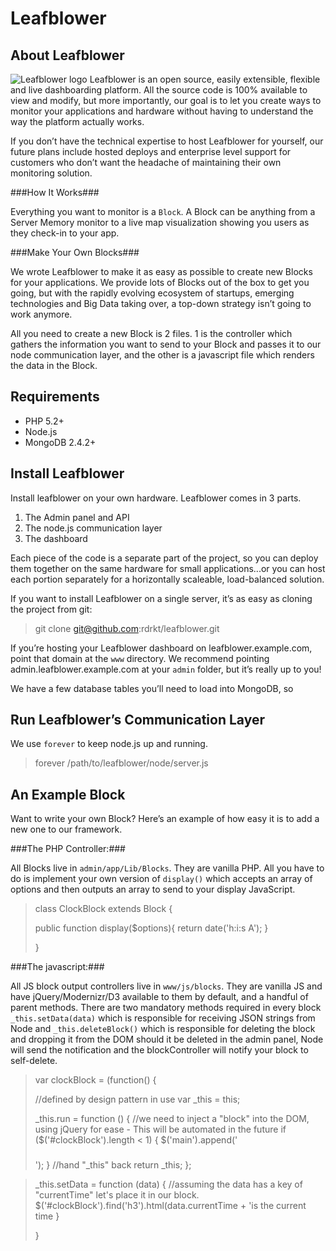 Leafblower
==========



About Leafblower
----------------

![Leafblower logo](https://raw.github.com/rdrkt/leafblower/master/www/apple-touch-icon-57x57-precomposed.png) Leafblower is an open source, easily extensible, flexible and live dashboarding platform. All the source code is 100% available to view and modify, but more importantly, our goal is to let you create ways to monitor your applications and hardware without having to understand the way the platform actually works.

If you don’t have the technical expertise to host Leafblower for yourself, our future plans include hosted deploys and enterprise level support for customers who don’t want the headache of maintaining their own monitoring solution.

###How It Works###

Everything you want to monitor is a ``Block``. A Block can be anything from a Server Memory monitor to a live map visualization showing you users as they check-in to your app.

###Make Your Own Blocks###

We wrote Leafblower to make it as easy as possible to create new Blocks for your applications.  We provide lots of Blocks out of the box to get you going, but with the rapidly evolving ecosystem of startups, emerging technologies and Big Data taking over, a top-down strategy isn’t going to work anymore.

All you need to create a new Block is 2 files. 1 is the controller which gathers the information you want to send to your Block and passes it to our node communication layer, and the other is a javascript file which renders the data in the Block.

Requirements
------------

- PHP 5.2+
- Node.js
- MongoDB 2.4.2+


Install Leafblower
------------------

Install leafblower on your own hardware.  Leafblower comes in 3 parts. 

  1. The Admin panel and API
  2. The node.js communication layer
  3. The dashboard

Each piece of the code is a separate part of the project, so you can deploy them together on the same hardware for small applications...or you can host each portion separately for a horizontally scaleable, load-balanced solution.

If you want to install Leafblower on a single server, it’s as easy as cloning the project from git:

> git clone git@github.com:rdrkt/leafblower.git

If you’re hosting your Leafblower dashboard on leafblower.example.com, point that domain at the ``www`` directory. We recommend pointing admin.leafblower.example.com at your ``admin`` folder, but it’s really up to you!

We have a few database tables you’ll need to load into MongoDB, so 

Run Leafblower’s Communication Layer
------------------------------------

We use ``forever`` to keep node.js up and running.

> forever /path/to/leafblower/node/server.js

An Example Block
----------------

Want to write your own Block? Here’s an example of how easy it is to add a new one to our framework.

###The PHP Controller:###

All Blocks live in ``admin/app/Lib/Blocks``.  They are vanilla PHP.  All you have to do is implement your own version of ``display()`` which accepts an array of options and then outputs an array to send to your display JavaScript.

> class ClockBlock extends Block {
> 
>   public function display($options){
>     return date('h:i:s A');
>   }
>
> }

###The javascript:###

All JS block output controllers live in ``www/js/blocks``. They are vanilla JS and have jQuery/Modernizr/D3 available to them by default, and a handful of parent methods. There are two mandatory methods required in every block ``_this.setData(data)`` which is responsible for receiving JSON strings from Node and ``_this.deleteBlock()`` which is responsible for deleting the block and dropping it from the DOM should it be deleted in the admin panel, Node will send the notification and the blockController will notify your block to self-delete.

> var clockBlock = (function() {
>
>   //defined by design pattern in use
>   var _this = this;
>
>   _this.run = function () {
>       //we need to inject a "block" into the DOM, using jQuery for ease - This will be automated in the future
>       if ($('#clockBlock').length < 1) { $('main').append('<div class="block" id="clockBlock"><h3></h3></div>'); }
>       //hand "_this" back
>       return _this;
>    };

>    _this.setData = function (data) {
>       //assuming the data has a key of "currentTime" let's place it in our block.
>       $('#clockBlock').find('h3').html(data.currentTime + '<span>is the current time</span>
>    }
>
>}
